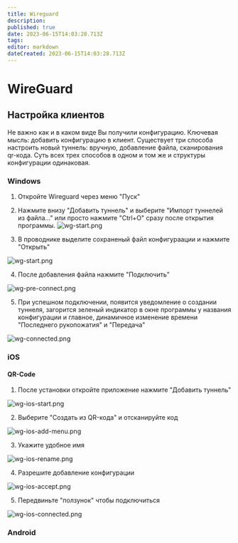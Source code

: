 ```yaml
---
title: Wireguard
description: 
published: true
date: 2023-06-15T14:03:28.713Z
tags: 
editor: markdown
dateCreated: 2023-06-15T14:03:28.713Z
---
```


# WireGuard


## Настройка клиентов
Не важно как и в каком виде Вы получили конфигурацию. Ключевая мысль: добавить конфигурацию в клиент.
Существует три способа настроить новый туннель: вручную, добавление файла, сканирования qr-кода.
Суть всех трех способов в одном и том же и структуры конфигурации одинаковая.
### Windows
1. Откройте Wireguard через меню "Пуск"
2. Нажмите внизу "Добавить туннель" и выберите "Импорт туннелей из файла..." или просто нажмите "Ctrl+O" сразу после открытия программы.
![wg-start.png](/wireguard/wg-start.png)

3. В проводнике выделите сохраненый файл конфигураации и нажмите "Открыть"

![wg-start.png](/wireguard/explorer.png)

4. После добавления файла нажмите "Подключить"

![wg-pre-connect.png](/wireguard/wg-pre-connect.png)

5. При успешном подключении, появится уведомление о создании туннеля, загорится зеленый индикатор в окне программы у названия конфигурации и главное, динамичное изменение времени "Последнего рукопожатия" и "Передача" 

![wg-connected.png](/wireguard/wg-connected.png)
### iOS
#### QR-Code

1. После установки откройте приложение нажмите "Добавить туннель"

![wg-ios-start.png](/wireguard/wg-ios-start.png)

2. Выберите "Создать из QR-кода" и отсканируйте код

![wg-ios-add-menu.png](/wireguard/wg-ios-add-menu.png)

3. Укажите удобное имя

![wg-ios-rename.png](/wireguard/wg-ios-rename.png)

4. Разрешите добавление конфигурации

![wg-ios-accept.png](/wireguard/wg-ios-accept.png)

5. Передвиньте "ползунок" чтобы подключиться

![wg-ios-connected.png](/wireguard/wg-ios-connected.png)


### Android

